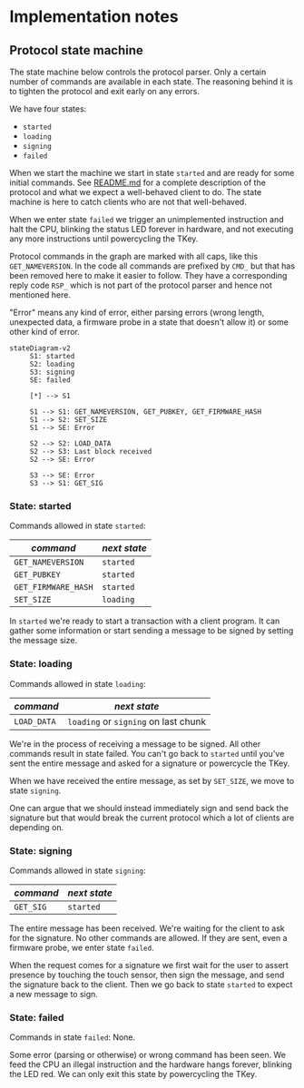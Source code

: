 # Implementation notes

## Protocol state machine

The state machine below controls the protocol parser. Only a certain
number of commands are available in each state. The reasoning behind
it is to tighten the protocol and exit early on any errors.

We have four states:

- `started`
- `loading`
- `signing`
- `failed`

When we start the machine we start in state `started` and are ready
for some initial commands. See [README.md](../README.md) for a complete
description of the protocol and what we expect a well-behaved client
to do. The state machine is here to catch clients who are not that
well-behaved.

When we enter state `failed` we trigger an unimplemented instruction
and halt the CPU, blinking the status LED forever in hardware, and not
executing any more instructions until powercycling the TKey.

Protocol commands in the graph are marked with all caps, like this
`GET_NAMEVERSION`. In the code all commands are prefixed by `CMD_` but
that has been removed here to make it easier to follow. They have a
corresponding reply code `RSP_` which is not part of the protocol
parser and hence not mentioned here.

"Error" means any kind of error, either parsing errors (wrong length,
unexpected data, a firmware probe in a state that doesn't allow it) or
some other kind of error.

```mermaid
stateDiagram-v2
     S1: started
     S2: loading
     S3: signing
     SE: failed

     [*] --> S1

     S1 --> S1: GET_NAMEVERSION, GET_PUBKEY, GET_FIRMWARE_HASH
     S1 --> S2: SET_SIZE
     S1 --> SE: Error

     S2 --> S2: LOAD_DATA
     S2 --> S3: Last block received
     S2 --> SE: Error

     S3 --> SE: Error
     S3 --> S1: GET_SIG
```

### State: started

Commands allowed in state `started`:

| *command*           | *next state* |
|---------------------|--------------|
| `GET_NAMEVERSION`   | `started`    |
| `GET_PUBKEY`        | `started`    |
| `GET_FIRMWARE_HASH` | `started`    |
| `SET_SIZE`          | `loading`    |

In `started` we're ready to start a transaction with a client program.
It can gather some information or start sending a message to be signed
by setting the message size.

### State: loading

Commands allowed in state `loading`:

| *command*   | *next state*                         |
|-------------|--------------------------------------|
| `LOAD_DATA` | `loading` or `signing` on last chunk |

We're in the process of receiving a message to be signed. All other
commands result in state failed. You can't go back to `started` until
you've sent the entire message and asked for a signature or powercycle
the TKey.

When we have received the entire message, as set by `SET_SIZE`, we
move to state `signing`.

One can argue that we should instead immediately sign and send back
the signature but that would break the current protocol which a lot of
clients are depending on.

### State: signing

Commands allowed in state `signing`:

| *command* | *next state* |
|-----------|--------------|
| `GET_SIG` | `started`    |

The entire message has been received. We're waiting for the client to
ask for the signature. No other commands are allowed. If they are
sent, even a firmware probe, we enter state `failed`.

When the request comes for a signature we first wait for the user to
assert presence by touching the touch sensor, then sign the message,
and send the signature back to the client. Then we go back to state
`started` to expect a new message to sign.

### State: failed

Commands in state `failed`: None.

Some error (parsing or otherwise) or wrong command has been seen. We
feed the CPU an illegal instruction and the hardware hangs forever,
blinking the LED red. We can only exit this state by powercycling the
TKey.

